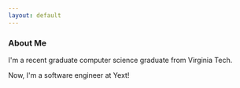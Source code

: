 ```yaml
---
layout: default
---
```


### About Me

I'm a recent graduate computer science graduate from Virginia Tech.

Now, I'm a software engineer at Yext!
